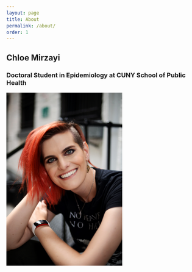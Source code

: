 ```yaml
---
layout: page
title: About
permalink: /about/
order: 1
---
```

## Chloe Mirzayi
### Doctoral Student in Epidemiology at CUNY School of Public Health
<img src="/images/cm.jpg"  width="304" height="454">

